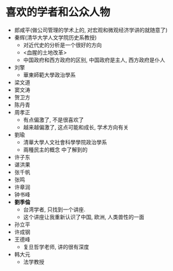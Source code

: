 # 喜欢的学者和公众人物

* 郎咸平(做公司管理的学术上的, 对宏观和微观经济学讲的就随意了)
* 秦辉(清华大学人文学院历史系教授)
    * 对近代史的分析是一个很好的方向
    * <血腥的土地改革>
    * 中国政府和西方政府的区别, 中国政府是主人, 西方政府是仆人
* 刘擎
    * 華東師範大學政治學系
* 梁文道
* 窦文涛
* 贺卫方
* 陈丹青
* 周孝正
    * 有点偏激了, 不是很喜欢了
    * 越来越偏激了, 这点可能和成长, 学术方向有关
* 劉瑜
    * 清華大學人文社會科學學院政治學系
    * 兩種民主的概念 中了解到的
* 许子东
* 谌洪果
* 张千帆
* 张鸣
* 许章润
* 钟书峰
* **劉季倫**
    * 台湾学者, 只找到一个讲座.
    * 这个讲座让我重新认识了中国, 欧洲, 人类兽性的一面
* 孙立平
* 许成钢
* 王德峰
    * 复旦哲学老师, 讲的很有深度
* 韩大元
    * 法学教授
